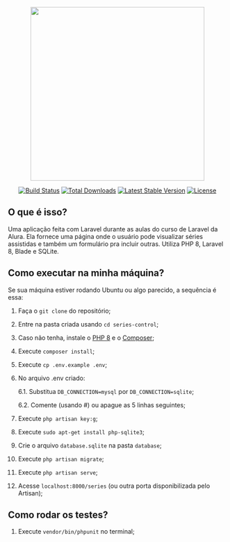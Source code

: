 <p align="center"><a href="https://laravel.com" target="_blank"><img src="https://raw.githubusercontent.com/laravel/art/master/logo-lockup/5%20SVG/2%20CMYK/1%20Full%20Color/laravel-logolockup-cmyk-red.svg" width="400"></a></p>

<p align="center">
<a href="https://travis-ci.org/laravel/framework"><img src="https://travis-ci.org/laravel/framework.svg" alt="Build Status"></a>
<a href="https://packagist.org/packages/laravel/framework"><img src="https://img.shields.io/packagist/dt/laravel/framework" alt="Total Downloads"></a>
<a href="https://packagist.org/packages/laravel/framework"><img src="https://img.shields.io/packagist/v/laravel/framework" alt="Latest Stable Version"></a>
<a href="https://packagist.org/packages/laravel/framework"><img src="https://img.shields.io/packagist/l/laravel/framework" alt="License"></a>
</p>

## O que é isso?

Uma aplicação feita com Laravel durante as aulas do curso de Laravel da Alura. Ela fornece uma página onde o usuário pode visualizar séries assistidas e também um formulário pra incluir outras. Utiliza PHP 8, Laravel 8, Blade e SQLite.

## Como executar na minha máquina?

Se sua máquina estiver rodando Ubuntu ou algo parecido, a sequência é essa:

1. Faça o `git clone` do repositório;
2. Entre na pasta criada usando `cd series-control`;
3. Caso não tenha, instale o [PHP 8](https://www.php.net/downloads) e o [Composer](https://getcomposer.org/);
4. Execute `composer install`;
5. Execute `cp .env.example .env`;
6. No arquivo .env criado:

    6.1. Substitua `DB_CONNECTION=mysql` por `DB_CONNECTION=sqlite`;
    
    6.2. Comente (usando #) ou apague as 5 linhas seguintes;
7. Execute `php artisan key:g`;
8. Execute `sudo apt-get install php-sqlite3`;
9. Crie o arquivo `database.sqlite` na pasta `database`;
10. Execute `php artisan migrate`;
11. Execute `php artisan serve`;
12. Acesse `localhost:8000/series` (ou outra porta disponibilizada pelo Artisan);

## Como rodar os testes?

1. Execute `vendor/bin/phpunit` no terminal;
